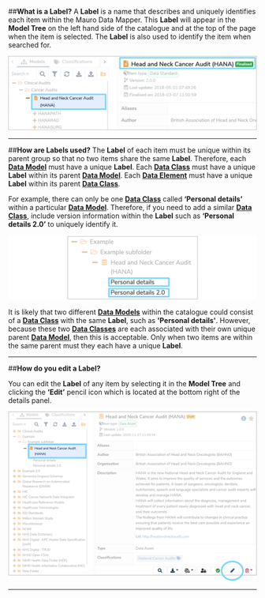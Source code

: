 ##**What is a Label?**
A **Label** is a name that describes and uniquely identifies each item within the Mauro Data Mapper. This **Label** will appear in the **Model Tree** on the left hand side of the catalogue and at the top of the page when the item is selected. The **Label** is also used to identify the item when searched for. 

![Label highlighted in Model Tree and at top of page](label-highlighted.png)

---

##**How are Labels used?**
The **Label** of each item must be unique within its parent group so that no two items share the same **Label**. Therefore, each **[Data Model](../data-model/data-model.md)** must have a unique **Label**. Each **[Data Class](../data-class/data-class.md)** must have a unique **Label** within its parent **[Data Model](../data-model/data-model.md)**. Each **[Data Element](../data-element/data-element.md)** must have a unique **Label** within its parent **[Data Class](../data-class/data-class.md)**. 

For example, there can only be one **[Data Class](../data-class/data-class.md)** called **‘Personal details’** within a particular **[Data Model](../data-model/data-model.md)**. Therefore, if you need to add a similar **[Data Class](../data-class/data-class.md)**, include version information within the **Label** such as **‘Personal details 2.0’** to uniquely identify it. 

![Unique Labels for similar folders, Data Models and Data Classes highlighted](unique-label-example.png)

It is likely that two different **[Data Models](../data-model/data-model.md)** within the catalogue could consist of a **[Data Class](../data-class/data-class.md)** with the same **Label**, such as **'Personal details'**. However, because these two **[Data Classes](../data-class/data-class.md)** are each associated with their own unique parent **[Data Model](../data-model/data-model.md)**, then this is acceptable. Only when two items are within the same parent must they each have a unique **Label**.  

---

##**How do you edit a Label?**

You can edit the **Label** of any item by selecting it in the **Model Tree** and clicking the **‘Edit’** pencil icon which is located at the bottom right of the details panel. 

![Location of edit pencil icon](edit-label.png)

---
